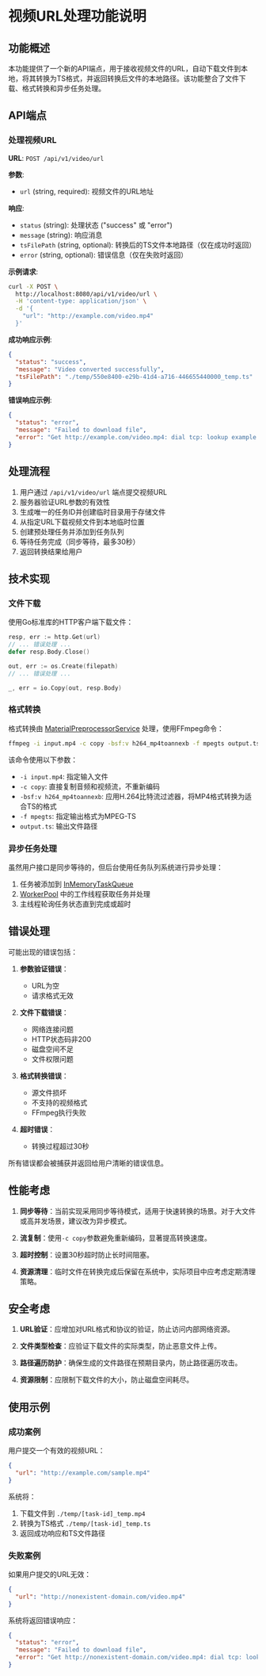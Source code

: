 # 视频URL处理功能说明

## 功能概述

本功能提供了一个新的API端点，用于接收视频文件的URL，自动下载文件到本地，将其转换为TS格式，并返回转换后文件的本地路径。该功能整合了文件下载、格式转换和异步任务处理。

## API端点

### 处理视频URL

**URL**: `POST /api/v1/video/url`

**参数**:
- `url` (string, required): 视频文件的URL地址

**响应**:
- `status` (string): 处理状态 ("success" 或 "error")
- `message` (string): 响应消息
- `tsFilePath` (string, optional): 转换后的TS文件本地路径（仅在成功时返回）
- `error` (string, optional): 错误信息（仅在失败时返回）

**示例请求**:
```bash
curl -X POST \
  http://localhost:8080/api/v1/video/url \
  -H 'content-type: application/json' \
  -d '{
    "url": "http://example.com/video.mp4"
  }'
```

**成功响应示例**:
```json
{
  "status": "success",
  "message": "Video converted successfully",
  "tsFilePath": "./temp/550e8400-e29b-41d4-a716-446655440000_temp.ts"
}
```

**错误响应示例**:
```json
{
  "status": "error",
  "message": "Failed to download file",
  "error": "Get http://example.com/video.mp4: dial tcp: lookup example.com: no such host"
}
```

## 处理流程

1. 用户通过 `/api/v1/video/url` 端点提交视频URL
2. 服务器验证URL参数的有效性
3. 生成唯一的任务ID并创建临时目录用于存储文件
4. 从指定URL下载视频文件到本地临时位置
5. 创建预处理任务并添加到任务队列
6. 等待任务完成（同步等待，最多30秒）
7. 返回转换结果给用户

## 技术实现

### 文件下载

使用Go标准库的HTTP客户端下载文件：

```go
resp, err := http.Get(url)
// ... 错误处理 ...
defer resp.Body.Close()

out, err := os.Create(filepath)
// ... 错误处理 ...

_, err = io.Copy(out, resp.Body)
```

### 格式转换

格式转换由 [MaterialPreprocessorService](file:///D:/Work/hsch/ffmpeg-go/service/material_preprocessor.go#L16-L16) 处理，使用FFmpeg命令：

```bash
ffmpeg -i input.mp4 -c copy -bsf:v h264_mp4toannexb -f mpegts output.ts
```

该命令使用以下参数：
- `-i input.mp4`: 指定输入文件
- `-c copy`: 直接复制音频和视频流，不重新编码
- `-bsf:v h264_mp4toannexb`: 应用H.264比特流过滤器，将MP4格式转换为适合TS的格式
- `-f mpegts`: 指定输出格式为MPEG-TS
- `output.ts`: 输出文件路径

### 异步任务处理

虽然用户接口是同步等待的，但后台使用任务队列系统进行异步处理：

1. 任务被添加到 [InMemoryTaskQueue](file:///D:/Work/hsch/ffmpeg-go/queue/task_queue.go#L62-L66)
2. [WorkerPool](file:///D:/Work/hsch/ffmpeg-go/service/worker_pool.go#L29-L38) 中的工作线程获取任务并处理
3. 主线程轮询任务状态直到完成或超时

## 错误处理

可能出现的错误包括：

1. **参数验证错误**：
   - URL为空
   - 请求格式无效

2. **文件下载错误**：
   - 网络连接问题
   - HTTP状态码非200
   - 磁盘空间不足
   - 文件权限问题

3. **格式转换错误**：
   - 源文件损坏
   - 不支持的视频格式
   - FFmpeg执行失败

4. **超时错误**：
   - 转换过程超过30秒

所有错误都会被捕获并返回给用户清晰的错误信息。

## 性能考虑

1. **同步等待**：当前实现采用同步等待模式，适用于快速转换的场景。对于大文件或高并发场景，建议改为异步模式。

2. **流复制**：使用`-c copy`参数避免重新编码，显著提高转换速度。

3. **超时控制**：设置30秒超时防止长时间阻塞。

4. **资源清理**：临时文件在转换完成后保留在系统中，实际项目中应考虑定期清理策略。

## 安全考虑

1. **URL验证**：应增加对URL格式和协议的验证，防止访问内部网络资源。

2. **文件类型检查**：应验证下载文件的实际类型，防止恶意文件上传。

3. **路径遍历防护**：确保生成的文件路径在预期目录内，防止路径遍历攻击。

4. **资源限制**：应限制下载文件的大小，防止磁盘空间耗尽。

## 使用示例

### 成功案例

用户提交一个有效的视频URL：
```json
{
  "url": "http://example.com/sample.mp4"
}
```

系统将：
1. 下载文件到 `./temp/[task-id]_temp.mp4`
2. 转换为TS格式 `./temp/[task-id]_temp.ts`
3. 返回成功响应和TS文件路径

### 失败案例

如果用户提交的URL无效：
```json
{
  "url": "http://nonexistent-domain.com/video.mp4"
}
```

系统将返回错误响应：
```json
{
  "status": "error",
  "message": "Failed to download file",
  "error": "Get http://nonexistent-domain.com/video.mp4: dial tcp: lookup nonexistent-domain.com: no such host"
}
```